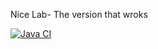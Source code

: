 Nice Lab- The version that wroks 

[![Java CI](https://github.com/SahilAgr/lab1/actions/workflows/JavaCI.yml/badge.svg)](https://github.com/SahilAgr/lab1/actions/workflows/JavaCI.yml)
